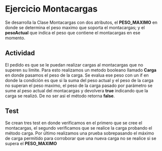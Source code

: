 ﻿# Ejercicio Montacargas
Se desarrolla la Clase Montacargas con dos atributos, el **PESO_MAXIMO** en donde se determina el peso maximo que soporta el montacargas; y el **pesoActual** que indica el peso que contiene el montacargas en ese momento.

## Actividad
El pedido es que se le puedan realizar cargas al montacargas que no superen su limite.
Para esto realizamos un metodo booleano llamado **Carga** en donde pasamos  el peso de la carga.
Se evalua ese peso con un if en donde la condición es que si la suma del peso actual y el peso de la carga no superan el peso maximo, el peso de la carga pasado por parámetro se sume al peso actual del montacargas y devolvera **true** indicando que la carga se realizó. De no ser asi el método retorna **false**.
## Test
Se crean tres test en donde verificamos en el primero que se cree el montacargas, el segundo verificamos que se realice la carga probando el método carga. Por último realizamos una prueba sobrepasando el máximo de carga permitido para corroborar que una nueva carga no se realice si se supera el **PESO_MAXIMO**

